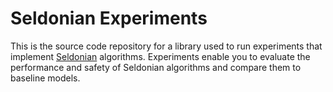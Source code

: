 # Seldonian Experiments

This is the source code repository for a library used to run experiments that implement [Seldonian](https://seldonian.cs.umass.edu/) algorithms. Experiments enable you to evaluate the performance and safety of Seldonian algorithms and compare them to baseline models. 

